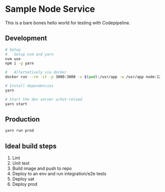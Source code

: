 # Sample Node Service

This is a bare bones hello world for testing with Codepipeline.

## Development

```sh
# Setup
#   Setup nvm and yarn
nvm use
npm i -g yarn

#   Alternatively via docker
docker run --rm -it -p 3000:3000 -v $(pwd):/usr/app -w /usr/app node:12-alpine sh

# Install dependencies
yarn

# Start the dev server w/hot-reload
yarn start
```

## Production

```sh
yarn run prod
```

## Ideal build steps

1. Lint
1. Unit test
1. Build image and push to repo
1. Deploy to an env and run integration/e2e tests
1. Deploy uat
1. Deploy prod
